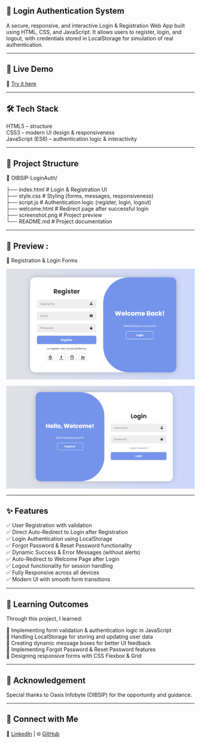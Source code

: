 ## 🔐 Login Authentication System

A secure, responsive, and interactive Login & Registration Web App built using HTML, CSS, and JavaScript.
It allows users to register, login, and logout, with credentials stored in LocalStorage for simulation of real authentication.

---

## 🚀 Live Demo

🔗 [Try it here](https://kunal-web3.github.io/Login-Authentication/) 

---

## 🛠️ Tech Stack

HTML5 – structure <br>
CSS3 – modern UI design & responsiveness <br>
JavaScript (ES6) – authentication logic & interactivity <br>

---

## 📂 Project Structure

📌 OIBSIP-LoginAuth/

├── index.html # Login & Registration UI <br>
├── style.css # Styling (forms, messages, responsiveness) <br>
├── script.js # Authentication logic (register, login, logout) <br>
├── welcome.html # Redirect page after successful login <br>
├── screenshot.png # Project preview <br>
└── README.md # Project documentation <br>

---

## 📸 Preview :

📝 Registration & Login Forms

![Registration Form ](screenshot1.png)  

![Login Form](screenshot2.png) 

---

## ✨ Features

✅ User Registration with validation <br>
✅ Direct Auto-Redirect to Login after Registration <br>
✅ Login Authentication using LocalStorage <br>
✅ Forgot Password & Reset Password functionality <br>
✅ Dynamic Success & Error Messages (without alerts) <br>
✅ Auto-Redirect to Welcome Page after Login <br>
✅ Logout functionality for session handling <br>
✅ Fully Responsive across all devices <br>
✅ Modern UI with smooth form transitions <br>

---

## 🎯 Learning Outcomes

Through this project, I learned: <br>

📌 Implementing form validation & authentication logic in JavaScript <br>
📌 Handling LocalStorage for storing and updating user data <br>
📌 Creating dynamic message boxes for better UI feedback <br>
📌 Implementing Forgot Password & Reset Password features <br>
📌 Designing responsive forms with CSS Flexbox & Grid <br>

---

## 🙌 Acknowledgement

Special thanks to Oasis Infobyte (OIBSIP) for the opportunity and guidance.

---

## 📢 Connect with Me  


🔗 [LinkedIn](https://www.linkedin.com/in/kunal-jadhav-kj) | 🌐 [GitHub](https://github.com/kunal-web3)


